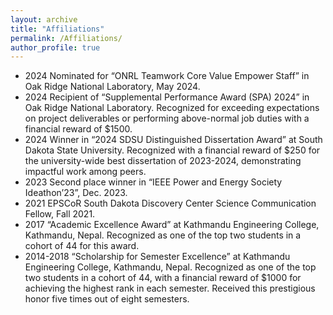 ```yaml
---
layout: archive
title: "Affiliations"
permalink: /Affiliations/
author_profile: true
---
```


* 2024 Nominated for “ONRL Teamwork Core Value Empower Staff” in Oak Ridge National Laboratory, May 2024.
* 2024 Recipient of “Supplemental Performance Award (SPA) 2024” in Oak Ridge National Laboratory. Recognized for exceeding expectations on project deliverables or performing above-normal job duties with a financial reward of $1500.
* 2024 Winner in “2024 SDSU Distinguished Dissertation Award” at South Dakota State University. Recognized with a financial reward of $250 for the university-wide best dissertation of 2023-2024, demonstrating impactful work among peers.
* 2023 Second place winner in “IEEE Power and Energy Society Ideathon’23”, Dec. 2023.
* 2021 EPSCoR South Dakota Discovery Center Science Communication Fellow, Fall 2021.
* 2017 “Academic Excellence Award” at Kathmandu Engineering College, Kathmandu, Nepal. Recognized as one of the top two students in a cohort of 44 for this award.
* 2014-2018 “Scholarship for Semester Excellence” at Kathmandu Engineering College, Kathmandu, Nepal. Recognized as one of the top two students in a cohort of 44, with a financial reward of $1000 for achieving the highest rank in each semester. Received this prestigious honor five times out of eight semesters.

